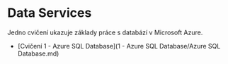 # Data Services

Jedno cvičení ukazuje základy práce s databází v Microsoft Azure.

* [Cvičení 1 - Azure SQL Database](1 - Azure SQL Database/Azure SQL Database.md)
